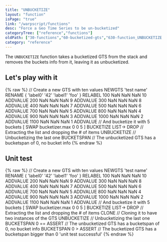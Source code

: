 ```yaml
---
title: "UNBUCKETIZE"
layout: "function"
isPage: "true"
link: "/warpscript/functions"
desc: "Force a Geo Time Series to be un-bucketized"
categoryTree: ["reference","functions"]
oldPath: ["30-functions","60-bucketized-gts","630-function_UNBUCKETIZE.html.md"]
category: "reference"
---
```

 

The `UNBUCKETIZE` function takes a bucketized GTS from the stack and removes the buckets info from it, leaving it as unbucketized.


## Let's play with it ##

{% raw %}
<warp10-warpscript-widget backend="{{backend}}"  exec-endpoint="{{execEndpoint}}">// Create a new GTS with ten values 
NEWGTS 
'test name'
RENAME
{ 'label0' '42' 'label1' 'foo' }
RELABEL
100  NaN NaN NaN 10 ADDVALUE
200  NaN NaN NaN  9 ADDVALUE
300  NaN NaN NaN  8 ADDVALUE
400  NaN NaN NaN  7 ADDVALUE
500  NaN NaN NaN  6 ADDVALUE
700  NaN NaN NaN  5 ADDVALUE
800  NaN NaN NaN  4 ADDVALUE
900  NaN NaN NaN  3 ADDVALUE
1000 NaN NaN NaN  2 ADDVALUE
1100 NaN NaN NaN  1 ADDVALUE
// And bucketize it with 5 buckets
[ SWAP bucketizer.max 0 0 5 ] BUCKETIZE
LIST-> DROP     // Extracting the list and dropping the # of items
UNBUCKETIZE     // Unbucketizing the last one
BUCKETSPAN       // The unbucketized GTS has a bucketspan of 0, no bucket info
</warp10-warpscript-widget>
{% endraw %}

## Unit test ##

{% raw %}
<warp10-warpscript-widget backend="{{backend}}"  exec-endpoint="{{execEndpoint}}">// Create a new GTS with ten values 
NEWGTS 
'test name'
RENAME
{ 'label0' '42' 'label1' 'foo' }
RELABEL
100  NaN NaN NaN 10 ADDVALUE
200  NaN NaN NaN  9 ADDVALUE
300  NaN NaN NaN  8 ADDVALUE
400  NaN NaN NaN  7 ADDVALUE
500  NaN NaN NaN  6 ADDVALUE
700  NaN NaN NaN  5 ADDVALUE
800  NaN NaN NaN  4 ADDVALUE
900  NaN NaN NaN  3 ADDVALUE
1000 NaN NaN NaN  2 ADDVALUE
1100 NaN NaN NaN  1 ADDVALUE
// And bucketize it with 5 buckets
[ SWAP bucketizer.max 0 0 5 ] BUCKETIZE
LIST-> DROP     // Extracting the list and dropping the # of items
CLONE           // Cloning it to have two instances of the GTS
UNBUCKETIZE     // Unbucketizing the last one
BUCKETSPAN 0 == ASSERT       // The unbucketized GTS has a bucketspan of 0, no bucket info
BUCKETSPAN 0 > ASSERT       // The bucketized GTS has a bucketspan bigger than 0
'unit test successful'
</warp10-warpscript-widget>
{% endraw %}
